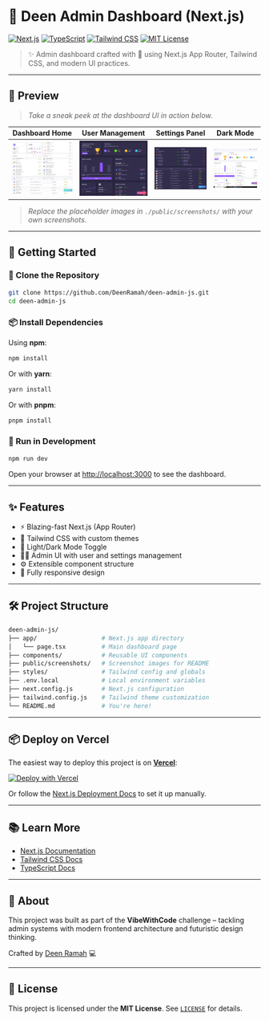 # 🧠 Deen Admin Dashboard (Next.js)

[![Next.js](https://img.shields.io/badge/Built%20With-Next.js-000?style=for-the-badge&logo=next.js)](https://nextjs.org/)
[![TypeScript](https://img.shields.io/badge/Language-TypeScript-blue?style=for-the-badge&logo=typescript)](https://www.typescriptlang.org/)
[![Tailwind CSS](https://img.shields.io/badge/Styled%20With-Tailwind%20CSS-38B2AC?style=for-the-badge&logo=tailwind-css)](https://tailwindcss.com/)
[![MIT License](https://img.shields.io/github/license/DeenRamah/deen-admin-js?style=for-the-badge)](LICENSE)

> ✨ Admin dashboard crafted with 💖 using Next.js App Router, Tailwind CSS, and modern UI practices.

---

## 📸 Preview

> _Take a sneak peek at the dashboard UI in action below._

| Dashboard Home | User Management | Settings Panel | Dark Mode |
|----------------|------------------|----------------|-----------|
| ![Dashboard Screenshot](./src/rt.jpg) | ![Users Screenshot](./src/vib.jpg) | ![Settings Screenshot](./src/vii.jpg) | ![Dark Mode Screenshot](./src/yu.jpg) |

> _Replace the placeholder images in `./public/screenshots/` with your own screenshots._

---

## 🚀 Getting Started

### 🧬 Clone the Repository

```bash
git clone https://github.com/DeenRamah/deen-admin-js.git
cd deen-admin-js
```

### 📦 Install Dependencies

Using **npm**:

```bash
npm install
```

Or with **yarn**:

```bash
yarn install
```

Or with **pnpm**:

```bash
pnpm install
```

### 🔧 Run in Development

```bash
npm run dev
```

Open your browser at [http://localhost:3000](http://localhost:3000) to see the dashboard.

---

## ✨ Features

- ⚡ Blazing-fast Next.js (App Router)
- 🎨 Tailwind CSS with custom themes
- 🌙 Light/Dark Mode Toggle
- 🧑‍💼 Admin UI with user and settings management
- ⚙️ Extensible component structure
- 📱 Fully responsive design

---

## 🛠️ Project Structure

```bash
deen-admin-js/
├── app/                  # Next.js app directory
│   └── page.tsx          # Main dashboard page
├── components/           # Reusable UI components
├── public/screenshots/   # Screenshot images for README
├── styles/               # Tailwind config and globals
├── .env.local            # Local environment variables
├── next.config.js        # Next.js configuration
├── tailwind.config.js    # Tailwind theme customization
└── README.md             # You're here!
```

---

## 📦 Deploy on Vercel

The easiest way to deploy this project is on **[Vercel](https://vercel.com/)**:

[![Deploy with Vercel](https://vercel.com/button)](https://vercel.com/new/project?template=DeenRamah/deen-admin-js)

Or follow the [Next.js Deployment Docs](https://nextjs.org/docs/deployment) to set it up manually.

---

## 📚 Learn More

- [Next.js Documentation](https://nextjs.org/docs)
- [Tailwind CSS Docs](https://tailwindcss.com/docs)
- [TypeScript Docs](https://www.typescriptlang.org/docs/)

---

## 🧠 About

This project was built as part of the **VibeWithCode** challenge – tackling admin systems with modern frontend architecture and futuristic design thinking. 

Crafted by [Deen Ramah](https://github.com/DeenRamah) 💻

---

## 🪪 License

This project is licensed under the **MIT License**. See [`LICENSE`](./LICENSE) for details.
